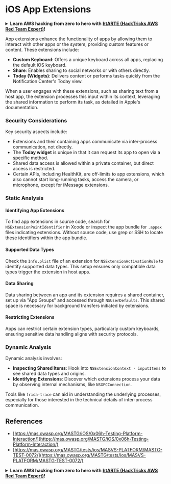 # iOS App Extensions

<details>

<summary><strong>Learn AWS hacking from zero to hero with</strong> <a href="https://training.hacktricks.xyz/courses/arte"><strong>htARTE (HackTricks AWS Red Team Expert)</strong></a><strong>!</strong></summary>

Other ways to support HackTricks:

* If you want to see your **company advertised in HackTricks** or **download HackTricks in PDF** Check the [**SUBSCRIPTION PLANS**](https://github.com/sponsors/carlospolop)!
* Get the [**official PEASS & HackTricks swag**](https://peass.creator-spring.com)
* Discover [**The PEASS Family**](https://opensea.io/collection/the-peass-family), our collection of exclusive [**NFTs**](https://opensea.io/collection/the-peass-family)
* **Join the** 💬 [**Discord group**](https://discord.gg/hRep4RUj7f) or the [**telegram group**](https://t.me/peass) or **follow** me on **Twitter** 🐦 [**@carlospolopm**](https://twitter.com/carlospolopm)**.**
* **Share your hacking tricks by submitting PRs to the** [**HackTricks**](https://github.com/carlospolop/hacktricks) and [**HackTricks Cloud**](https://github.com/carlospolop/hacktricks-cloud) github repos.

</details>

App extensions enhance the functionality of apps by allowing them to interact with other apps or the system, providing custom features or content. These extensions include:

- **Custom Keyboard**: Offers a unique keyboard across all apps, replacing the default iOS keyboard.
- **Share**: Enables sharing to social networks or with others directly.
- **Today (Widgets)**: Delivers content or performs tasks quickly from the Notification Center's Today view.

When a user engages with these extensions, such as sharing text from a host app, the extension processes this input within its context, leveraging the shared information to perform its task, as detailed in Apple's documentation.

### **Security Considerations**

Key security aspects include:

- Extensions and their containing apps communicate via inter-process communication, not directly.
- The **Today widget** is unique in that it can request its app to open via a specific method.
- Shared data access is allowed within a private container, but direct access is restricted.
- Certain APIs, including HealthKit, are off-limits to app extensions, which also cannot start long-running tasks, access the camera, or microphone, except for iMessage extensions.

### Static Analysis

#### **Identifying App Extensions**

To find app extensions in source code, search for `NSExtensionPointIdentifier` in Xcode or inspect the app bundle for `.appex` files indicating extensions. Without source code, use grep or SSH to locate these identifiers within the app bundle.

#### **Supported Data Types**

Check the `Info.plist` file of an extension for `NSExtensionActivationRule` to identify supported data types. This setup ensures only compatible data types trigger the extension in host apps.

#### **Data Sharing**

Data sharing between an app and its extension requires a shared container, set up via "App Groups" and accessed through `NSUserDefaults`. This shared space is necessary for background transfers initiated by extensions.

#### **Restricting Extensions**

Apps can restrict certain extension types, particularly custom keyboards, ensuring sensitive data handling aligns with security protocols.

### Dynamic Analysis

Dynamic analysis involves:

- **Inspecting Shared Items**: Hook into `NSExtensionContext - inputItems` to see shared data types and origins.
- **Identifying Extensions**: Discover which extensions process your data by observing internal mechanisms, like `NSXPCConnection`.

Tools like `frida-trace` can aid in understanding the underlying processes, especially for those interested in the technical details of inter-process communication.

## References
* [https://mas.owasp.org/MASTG/iOS/0x06h-Testing-Platform-Interaction/](https://mas.owasp.org/MASTG/iOS/0x06h-Testing-Platform-Interaction/)
* [https://mas.owasp.org/MASTG/tests/ios/MASVS-PLATFORM/MASTG-TEST-0072/](https://mas.owasp.org/MASTG/tests/ios/MASVS-PLATFORM/MASTG-TEST-0072/)

<details>

<summary><strong>Learn AWS hacking from zero to hero with</strong> <a href="https://training.hacktricks.xyz/courses/arte"><strong>htARTE (HackTricks AWS Red Team Expert)</strong></a><strong>!</strong></summary>

Other ways to support HackTricks:

* If you want to see your **company advertised in HackTricks** or **download HackTricks in PDF** Check the [**SUBSCRIPTION PLANS**](https://github.com/sponsors/carlospolop)!
* Get the [**official PEASS & HackTricks swag**](https://peass.creator-spring.com)
* Discover [**The PEASS Family**](https://opensea.io/collection/the-peass-family), our collection of exclusive [**NFTs**](https://opensea.io/collection/the-peass-family)
* **Join the** 💬 [**Discord group**](https://discord.gg/hRep4RUj7f) or the [**telegram group**](https://t.me/peass) or **follow** me on **Twitter** 🐦 [**@carlospolopm**](https://twitter.com/carlospolopm)**.**
* **Share your hacking tricks by submitting PRs to the** [**HackTricks**](https://github.com/carlospolop/hacktricks) and [**HackTricks Cloud**](https://github.com/carlospolop/hacktricks-cloud) github repos.

</details>
